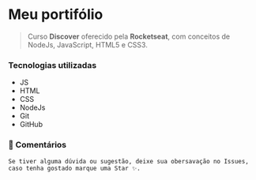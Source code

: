 # Meu portifólio

> Curso **Discover** oferecido pela **Rocketseat**, com conceitos de  NodeJs, JavaScript, HTML5 e CSS3.

### Tecnologias utilizadas

- JS
- HTML
- CSS
- NodeJs
- Git
- GitHub

### 💬 Comentários

``` Se tiver alguma dúvida ou sugestão, deixe sua obersavação no Issues, caso tenha gostado marque uma Star ✨. ```